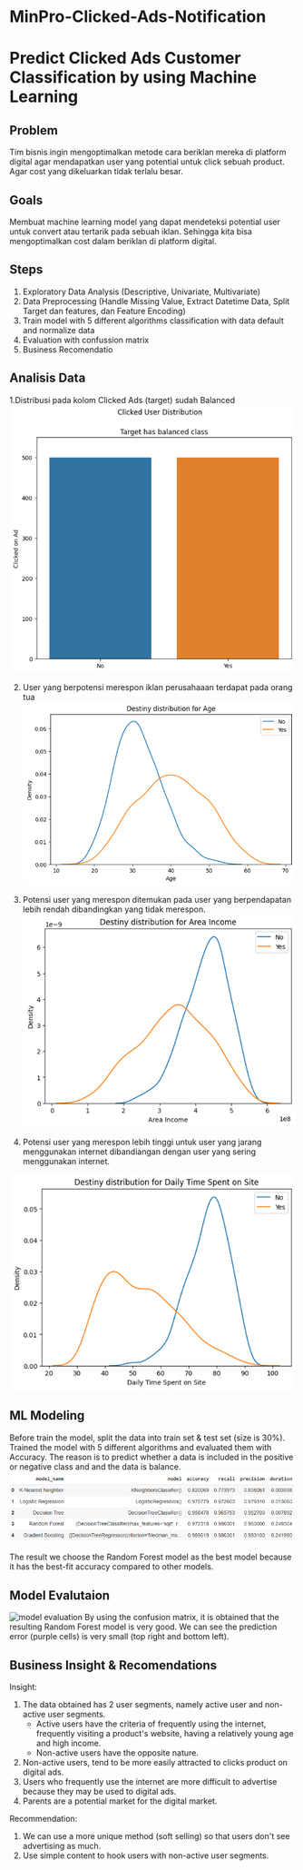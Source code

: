 # MinPro-Clicked-Ads-Notification
# Predict Clicked Ads Customer Classification by using Machine Learning

## Problem
Tim bisnis ingin mengoptimalkan metode cara beriklan mereka di platform digital agar mendapatkan user yang potential untuk click sebuah product. Agar cost yang dikeluarkan tidak terlalu besar.

## Goals
Membuat machine learning model yang dapat mendeteksi potential user untuk convert atau tertarik pada sebuah iklan. Sehingga kita bisa mengoptimalkan cost dalam beriklan di platform digital.

## Steps
1. Exploratory Data Analysis (Descriptive, Univariate, Multivariate)
2. Data Preprocessing (Handle Missing Value, Extract Datetime Data, Split Target dan features, dan Feature Encoding)
3. Train model with 5 different algorithms classification with data default and normalize data
4. Evaluation with confussion matrix
5. Business Recomendatio

## Analisis Data
1.Distribusi pada kolom Clicked Ads (target) sudah Balanced
![alt text](fig/insight1.png?raw=true)

2. User yang berpotensi merespon iklan perusahaaan terdapat pada orang tua
![alt text](fig/insight2.png?raw=true)

3. Potensi user yang merespon ditemukan pada user yang berpendapatan lebih rendah dibandingkan yang tidak merespon.
![alt text](fig/insight3.png?raw=true)

4. Potensi user yang merespon lebih tinggi untuk user yang jarang menggunakan internet dibandiangan dengan user yang sering menggunakan internet.

![alt text](fig/insight4.png?raw=true)

## ML Modeling
Before train the model, split the data into train set & test set (size is 30%). Trained the model with 5 different algorithms and evaluated them with Accuracy. The reason is to predict whether a data is included in the positive or negative class and and the data is balance.
![alt text](fig/modelling.png?raw=true)

The result we choose the Random Forest model as the best model because it has the best-fit accuracy compared to other models.

## Model Evalutaion
![model evaluation](https://user-images.githubusercontent.com/122340253/232472812-9a0b2aed-a0cc-42a0-889b-7fe794e9a6c8.png)
By using the confusion matrix, it is obtained that the resulting Random Forest model is very good. We can see the prediction error (purple cells) is very small (top right and bottom left).

## Business Insight & Recomendations
Insight:
1. The data obtained has 2 user segments, namely active user and non-active user segments.
    - Active users have the criteria of frequently using the internet, frequently visiting a product's website, having a relatively young age and high income.
    - Non-active users have the opposite nature.
2. Non-active users, tend to be more easily attracted to clicks product on digital ads.
3. Users who frequently use the internet are more difficult to advertise because they may be used to digital ads.
4. Parents are a potential market for the digital market.

Recommendation:
1. We can use a more unique method (soft selling) so that users don't see advertising as much.
2. Use simple content to hook users with non-active user segments.
